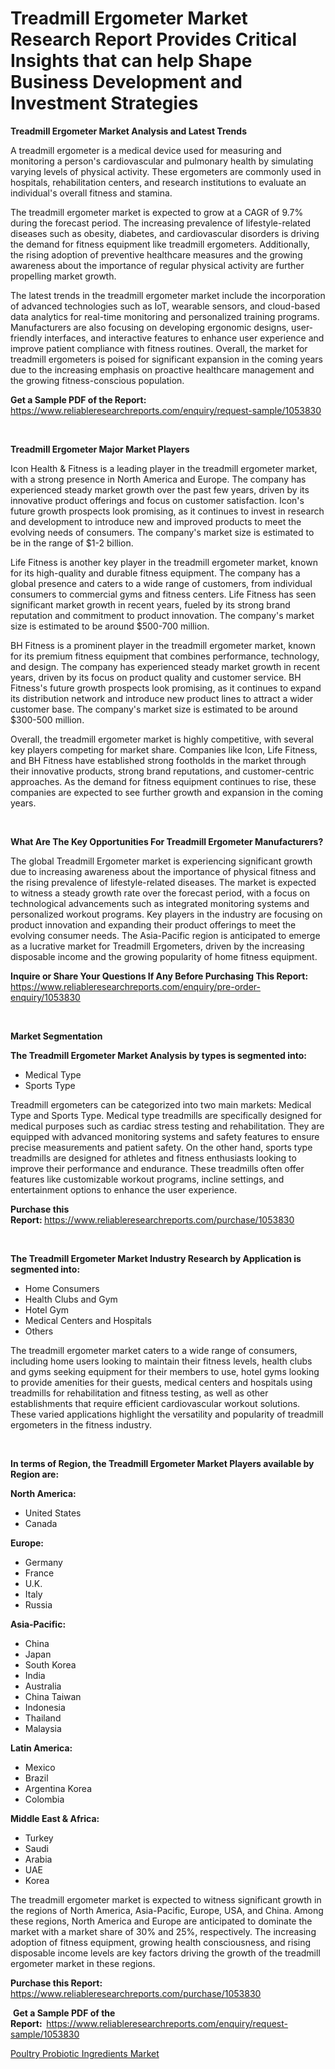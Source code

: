 <p><h1>Treadmill Ergometer Market Research Report Provides Critical Insights that can help Shape Business Development and Investment Strategies</h1></p><p><strong>Treadmill Ergometer Market Analysis and Latest Trends</strong></p>
<p><p>A treadmill ergometer is a medical device used for measuring and monitoring a person's cardiovascular and pulmonary health by simulating varying levels of physical activity. These ergometers are commonly used in hospitals, rehabilitation centers, and research institutions to evaluate an individual's overall fitness and stamina.</p><p>The treadmill ergometer market is expected to grow at a CAGR of 9.7% during the forecast period. The increasing prevalence of lifestyle-related diseases such as obesity, diabetes, and cardiovascular disorders is driving the demand for fitness equipment like treadmill ergometers. Additionally, the rising adoption of preventive healthcare measures and the growing awareness about the importance of regular physical activity are further propelling market growth.</p><p>The latest trends in the treadmill ergometer market include the incorporation of advanced technologies such as IoT, wearable sensors, and cloud-based data analytics for real-time monitoring and personalized training programs. Manufacturers are also focusing on developing ergonomic designs, user-friendly interfaces, and interactive features to enhance user experience and improve patient compliance with fitness routines. Overall, the market for treadmill ergometers is poised for significant expansion in the coming years due to the increasing emphasis on proactive healthcare management and the growing fitness-conscious population.</p></p>
<p><strong>Get a Sample PDF of the Report:&nbsp;</strong> <a href="https://www.reliableresearchreports.com/enquiry/request-sample/1053830">https://www.reliableresearchreports.com/enquiry/request-sample/1053830</a></p>
<p>&nbsp;</p>
<p><strong>Treadmill Ergometer Major Market Players</strong></p>
<p><p>Icon Health & Fitness is a leading player in the treadmill ergometer market, with a strong presence in North America and Europe. The company has experienced steady market growth over the past few years, driven by its innovative product offerings and focus on customer satisfaction. Icon's future growth prospects look promising, as it continues to invest in research and development to introduce new and improved products to meet the evolving needs of consumers. The company's market size is estimated to be in the range of $1-2 billion.</p><p>Life Fitness is another key player in the treadmill ergometer market, known for its high-quality and durable fitness equipment. The company has a global presence and caters to a wide range of customers, from individual consumers to commercial gyms and fitness centers. Life Fitness has seen significant market growth in recent years, fueled by its strong brand reputation and commitment to product innovation. The company's market size is estimated to be around $500-700 million.</p><p>BH Fitness is a prominent player in the treadmill ergometer market, known for its premium fitness equipment that combines performance, technology, and design. The company has experienced steady market growth in recent years, driven by its focus on product quality and customer service. BH Fitness's future growth prospects look promising, as it continues to expand its distribution network and introduce new product lines to attract a wider customer base. The company's market size is estimated to be around $300-500 million.</p><p>Overall, the treadmill ergometer market is highly competitive, with several key players competing for market share. Companies like Icon, Life Fitness, and BH Fitness have established strong footholds in the market through their innovative products, strong brand reputations, and customer-centric approaches. As the demand for fitness equipment continues to rise, these companies are expected to see further growth and expansion in the coming years.</p></p>
<p>&nbsp;</p>
<p><strong>What Are The Key Opportunities For Treadmill Ergometer Manufacturers?</strong></p>
<p><p>The global Treadmill Ergometer market is experiencing significant growth due to increasing awareness about the importance of physical fitness and the rising prevalence of lifestyle-related diseases. The market is expected to witness a steady growth rate over the forecast period, with a focus on technological advancements such as integrated monitoring systems and personalized workout programs. Key players in the industry are focusing on product innovation and expanding their product offerings to meet the evolving consumer needs. The Asia-Pacific region is anticipated to emerge as a lucrative market for Treadmill Ergometers, driven by the increasing disposable income and the growing popularity of home fitness equipment.</p></p>
<p><strong>Inquire or Share Your Questions If Any Before Purchasing This Report:</strong> <a href="https://www.reliableresearchreports.com/enquiry/pre-order-enquiry/1053830">https://www.reliableresearchreports.com/enquiry/pre-order-enquiry/1053830</a></p>
<p>&nbsp;</p>
<p><strong>Market Segmentation</strong></p>
<p><strong>The Treadmill Ergometer Market Analysis by types is segmented into:</strong></p>
<p><ul><li>Medical Type</li><li>Sports Type</li></ul></p>
<p><p>Treadmill ergometers can be categorized into two main markets: Medical Type and Sports Type. Medical type treadmills are specifically designed for medical purposes such as cardiac stress testing and rehabilitation. They are equipped with advanced monitoring systems and safety features to ensure precise measurements and patient safety. On the other hand, sports type treadmills are designed for athletes and fitness enthusiasts looking to improve their performance and endurance. These treadmills often offer features like customizable workout programs, incline settings, and entertainment options to enhance the user experience.</p></p>
<p><strong>Purchase this Report:&nbsp;</strong><a href="https://www.reliableresearchreports.com/purchase/1053830">https://www.reliableresearchreports.com/purchase/1053830</a></p>
<p>&nbsp;</p>
<p><strong>The Treadmill Ergometer Market Industry Research by Application is segmented into:</strong></p>
<p><ul><li>Home Consumers</li><li>Health Clubs and Gym</li><li>Hotel Gym</li><li>Medical Centers and Hospitals</li><li>Others</li></ul></p>
<p><p>The treadmill ergometer market caters to a wide range of consumers, including home users looking to maintain their fitness levels, health clubs and gyms seeking equipment for their members to use, hotel gyms looking to provide amenities for their guests, medical centers and hospitals using treadmills for rehabilitation and fitness testing, as well as other establishments that require efficient cardiovascular workout solutions. These varied applications highlight the versatility and popularity of treadmill ergometers in the fitness industry.</p></p>
<p>&nbsp;</p>
<p><strong>In terms of Region, the Treadmill Ergometer Market Players available by Region are:</strong></p>
<p>
    <p> <strong> North America: </strong>
        <ul>
            <li>United States</li>
            <li>Canada</li>
        </ul>
        </p> 
    <p> <strong> Europe: </strong>
        <ul>
            <li>Germany</li>
            <li>France</li>
            <li>U.K.</li>
            <li>Italy</li>
            <li>Russia</li>
        </ul>
        </p> 
    <p> <strong> Asia-Pacific: </strong>
        <ul>
            <li>China</li>
            <li>Japan</li>
            <li>South Korea</li>
            <li>India</li>
            <li>Australia</li>
            <li>China Taiwan</li>
            <li>Indonesia</li>
            <li>Thailand</li>
            <li>Malaysia</li>
        </ul>
        </p> 
    <p> <strong> Latin America: </strong>
        <ul>
            <li>Mexico</li>
            <li>Brazil</li>
            <li>Argentina Korea</li>
            <li>Colombia</li>
        </ul>
        </p> 
    <p> <strong> Middle East & Africa: </strong>
        <ul>
            <li>Turkey</li>
            <li>Saudi</li>
            <li>Arabia</li>
            <li>UAE</li>
            <li>Korea</li>
        </ul>
    </p>
    </p>
<p><p>The treadmill ergometer market is expected to witness significant growth in the regions of North America, Asia-Pacific, Europe, USA, and China. Among these regions, North America and Europe are anticipated to dominate the market with a market share of 30% and 25%, respectively. The increasing adoption of fitness equipment, growing health consciousness, and rising disposable income levels are key factors driving the growth of the treadmill ergometer market in these regions.</p></p>
<p><strong>Purchase this Report: </strong><a href="https://www.reliableresearchreports.com/purchase/1053830">https://www.reliableresearchreports.com/purchase/1053830</a></p>
<p>&nbsp;<strong>Get a Sample PDF of the Report:&nbsp;&nbsp;</strong><a href="https://www.reliableresearchreports.com/enquiry/request-sample/1053830">https://www.reliableresearchreports.com/enquiry/request-sample/1053830</a></p>
<p><strong></strong></p>
<p><p><a href="https://changeable-paste-463.notion.site/Global-Poultry-Probiotic-Ingredients-Market-Size-and-Market-Trends-Insights-and-Projections-from-20-0c67b6fe76244bd5822a64db673317dc">Poultry Probiotic Ingredients Market</a></p></p>
